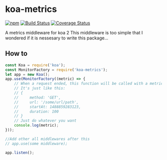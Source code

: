 # koa-metrics
[![npm](https://img.shields.io/npm/v/koa-metrics.svg)](https://npm.taobao.org/package/koa-metrics)
[![Build Status](https://travis-ci.org/jasonz93/koa-metrics.svg?branch=master)](https://travis-ci.org/jasonz93/koa-metrics)
[![Coverage Status](https://coveralls.io/repos/github/jasonz93/koa-metrics/badge.svg?branch=master)](https://coveralls.io/github/jasonz93/koa-metrics?branch=master)

A metrics middleware for koa 2
This middleware is too simple that I wondered if it is nessesary to write this package...

## How to
```javascript
const Koa = require('koa');
const MonitorFactory = require('koa-metrics');
let app = new Koa();
app.use(MonitorFactory((metric) => {
    // When a request ended, this function will be called with a metric object.
    // It's just like this:
    // {
    //     method: 'GET',
    //     url: '/some/url/path',
    //     startAt: 1488859283123,
    //     duration: 100
    // }
    // Just do whatever you want
    console.log(metric);
}));

//Add other all middlewares after this
// app.use(some middleware);

app.listen();
```